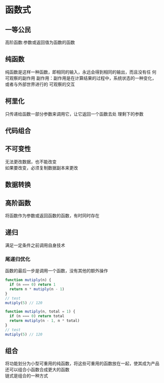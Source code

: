 # 函数式

## 一等公民
高阶函数:参数或返回值为函数的函数

## 纯函数
纯函数是这样一种函数，即相同的输入，永远会得到相同的输出，而且没有任 何可观察的副作用
副作用：副作用是在计算结果的过程中，系统状态的一种变化，或者与外部世界进行的 可观察的交互

## 柯里化
只传递给函数一部分参数来调用它，让它返回一个函数去处 理剩下的参数

## 代码组合

## 不可变性
无法更改数据，也不能改变  
如果要改变，必须复制数据副本来更改

## 数据转换

## 高阶函数
将函数作为参数或返回函数的函数，有时同时存在

## 递归
满足一定条件之前调用自身技术
### 尾递归优化
函数的最后一步是调用一个函数，没有其他的额外操作  
```js
function mutiply(n) {
  if (n === 0) return 1
  return n * mutiply(n - 1)
}
// test
mutiply(5) // 120
```
```js
function mutiply(n, total = 1) {
  if (n === 0) return total
  return mutiply(n - 1, n * total)
}
// test
mutiply(5) // 120
```
## 组合
将功能划分为小型可重用的纯函数，将这些可重用的函数放在一起，使其成为产品  
还可以组合小函数合成更大的函数  
链式是组合的一种方式